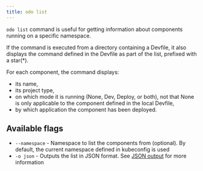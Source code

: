 ```yaml
---
title: odo list
---
```


`odo list` command is useful for getting information about components running on a specific namespace.

If the command is executed from a directory containing a Devfile, it also displays the command
defined in the Devfile as part of the list, prefixed with a star(*).

For each component, the command displays:
- its name,
- its project type,
- on which mode it is running (None, Dev, Deploy, or both), not that None is only applicable to the component 
defined in the local Devfile,
- by which application the component has been deployed.

## Available flags

* `--namespace` - Namespace to list the components from (optional). By default, the current namespace defined in kubeconfig is used
* `-o json` - Outputs the list in JSON format. See [JSON output](json-output.md) for more information
